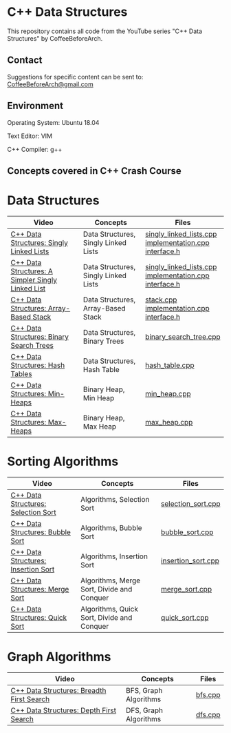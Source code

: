 # C++ Data Structures
This repository contains all code from the YouTube series "C++ Data Structures" by CoffeeBeforeArch.

## Contact

Suggestions for specific content can be sent to: CoffeeBeforeArch@gmail.com


## Environment 
Operating System: Ubuntu 18.04

Text Editor: VIM

C++ Compiler: g++


## Concepts covered in C++ Crash Course
# Data Structures
| Video | Concepts | Files |
| ----- | -------- | ----- |
| <a href=https://youtu.be/1M09LW-1rHY>C++ Data Structures: Singly Linked Lists</a> | Data Structures, Singly Linked Lists | <a href=https://github.com/CoffeeBeforeArch/cpp_data_structures/tree/master/data_structures/singly_linked_lists/robust_sll/singly_linked_lists.cpp>singly_linked_lists.cpp</a><br><a href=https://github.com/CoffeeBeforeArch/cpp_data_structures/tree/master/data_structures/singly_linked_lists/robust_sll/implementation.cpp>implementation.cpp</a><br><a href=https://github.com/CoffeeBeforeArch/cpp_data_structures/tree/master/data_structures/singly_linked_lists/robust_sll/interface.h>interface.h</a> |
| <a href=https://youtu.be/Ym8xs5NTSBs>C++ Data Structures: A Simpler Singly Linked List</a> | Data Structures, Singly Linked Lists | <a href=https://github.com/CoffeeBeforeArch/cpp_data_structures/tree/master/data_structures/singly_linked_lists/simple_sll/singly_linked_lists.cpp>singly_linked_lists.cpp</a><br><a href=https://github.com/CoffeeBeforeArch/cpp_data_structures/tree/master/data_structures/singly_linked_lists/simple_sll/implementation.cpp>implementation.cpp</a><br><a href=https://github.com/CoffeeBeforeArch/cpp_data_structures/tree/master/data_structures/singly_linked_lists/simple_sll/interface.h>interface.h</a> |
| <a href=https://youtu.be/03DKZ6L619I>C++ Data Structures: Array-Based Stack</a> | Data Structures, Array-Based Stack | <a href=https://github.com/CoffeeBeforeArch/cpp_data_structures/tree/master/data_structures/stacks/simple_stack/stack.cpp>stack.cpp</a><br><a href=https://github.com/CoffeeBeforeArch/cpp_data_structures/tree/master/data_structures/stack/simple_stack/implementation.cpp>implementation.cpp</a><br><a href=https://github.com/CoffeeBeforeArch/cpp_data_structures/tree/master/data_structures/stack/simple_stack/interface.h>interface.h</a> |
| <a href=https://youtu.be/RcZTAKgClAk>C++ Data Structures: Binary Search Trees</a> | Data Structures, Binary Trees | <a href=https://github.com/CoffeeBeforeArch/cpp_data_structures/blob/master/data_structures/binary_search_tree/binary_search_tree.cpp>binary_search_tree.cpp</a> |
| <a href=https://youtu.be/T1TmxqA5k5o>C++ Data Structures: Hash Tables</a> | Data Structures, Hash Table | <a href=https://github.com/CoffeeBeforeArch/cpp_data_structures/blob/master/data_structures/hash_table/hash_table.cpp>hash_table.cpp</a> |
| <a href=https://youtu.be/UTrr0B4ny9s>C++ Data Structures: Min-Heaps</a> | Binary Heap, Min Heap | <a href=https://github.com/CoffeeBeforeArch/cpp_data_structures/blob/master/data_structures/heaps/min_heap/min_heap.cpp>min_heap.cpp</a> |
| <a href=https://youtu.be/h0kCwNr7iNw>C++ Data Structures: Max-Heaps</a> | Binary Heap, Max Heap | <a href=https://github.com/CoffeeBeforeArch/cpp_data_structures/blob/master/data_structures/heaps/max_heap/max_heap.cpp>max_heap.cpp</a> |

# Sorting Algorithms
| Video | Concepts | Files |
| ----- | -------- | ----- |
| <a href=https://youtu.be/35Iawo6DLuU>C++ Data Structures: Selection Sort</a> | Algorithms, Selection Sort | <a href=https://github.com/CoffeeBeforeArch/cpp_data_structures/tree/master/algorithms/selection_sort/selection_sort.cpp>selection_sort.cpp</a> |
| <a href=https://youtu.be/FT0cYX6Nals>C++ Data Structures: Bubble Sort</a> | Algorithms, Bubble Sort | <a href=https://github.com/CoffeeBeforeArch/cpp_data_structures/tree/master/algorithms/bubble_sort/bubble_sort.cpp>bubble_sort.cpp</a> |
| <a href=https://youtu.be/t-PEBGkbojw>C++ Data Structures: Insertion Sort</a> | Algorithms, Insertion Sort | <a href=https://github.com/CoffeeBeforeArch/cpp_data_structures/tree/master/algorithms/insertion_sort/insertion_sort.cpp>insertion_sort.cpp</a> |
| <a href=https://youtu.be/302ALqsQc24>C++ Data Structures: Merge Sort</a> | Algorithms, Merge Sort, Divide and Conquer | <a href=https://github.com/CoffeeBeforeArch/cpp_data_structures/blob/master/algorithms/merge_sort/merge_sort.cpp>merge_sort.cpp</a> |
| <a href=https://youtu.be/uOd-OcJVHa0>C++ Data Structures: Quick Sort</a> | Algorithms, Quick Sort, Divide and Conquer | <a href=https://github.com/CoffeeBeforeArch/cpp_data_structures/blob/master/algorithms/sorting_algorithms/quick_sort/quick_sort.cpp>quick_sort.cpp</a> |

# Graph Algorithms
| Video | Concepts | Files |
| ----- | -------- | ----- |
| <a href=https://youtu.be/v78tWnjklio>C++ Data Structures: Breadth First Search</a> | BFS, Graph Algorithms | <a href=https://github.com/CoffeeBeforeArch/cpp_data_structures/tree/master/algorithms/graph_algorithms/bfs/bfs.cpp>bfs.cpp</a> |
| <a href=https://youtu.be/mQZjx31C6aA>C++ Data Structures: Depth First Search</a> | DFS, Graph Algorithms | <a href=https://github.com/CoffeeBeforeArch/cpp_data_structures/tree/master/algorithms/graph_algorithms/dfs/dfs.cpp>dfs.cpp</a> |
